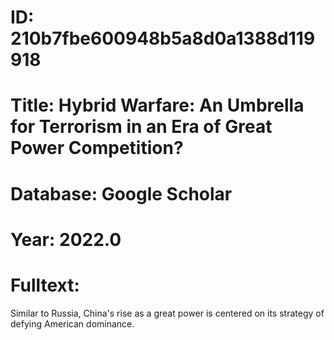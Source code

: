 # ID: 210b7fbe600948b5a8d0a1388d119918
# Title: Hybrid Warfare: An Umbrella for Terrorism in an Era of Great Power Competition?
# Database: Google Scholar
# Year: 2022.0
# Fulltext:
Similar to Russia, China's rise as a great power is centered on its strategy of defying American dominance.